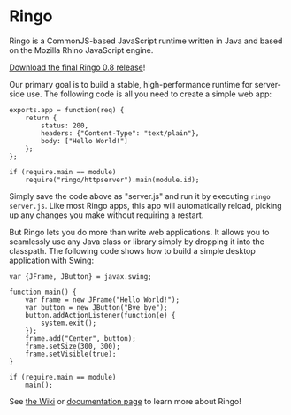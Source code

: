# Ringo

Ringo is a CommonJS-based JavaScript runtime written in Java and based on the Mozilla Rhino
JavaScript engine.

<span class="large">[Download the final Ringo 0.8 release](/downloads)!</span>

Our primary goal is to build a stable, high-performance runtime for server-side use.
The following code is all you need to create a simple web app:

    exports.app = function(req) {
        return {
            status: 200,
            headers: {"Content-Type": "text/plain"},
            body: ["Hello World!"]
        };
    };

    if (require.main == module)
        require("ringo/httpserver").main(module.id);

Simply save the code above as "server.js" and run it by executing `ringo server.js`.
Like most Ringo apps, this app will automatically reload, picking up any changes you make
without requiring a restart.

But Ringo lets you do more than write web applications. It allows you to
seamlessly use any Java class or library simply by dropping it into the classpath.
The following code shows how to build a simple desktop application with Swing:

    var {JFrame, JButton} = javax.swing;

    function main() {
        var frame = new JFrame("Hello World!");
        var button = new JButton("Bye bye");
        button.addActionListener(function(e) {
            system.exit();
        });
        frame.add("Center", button);
        frame.setSize(300, 300);
        frame.setVisible(true);
    }

    if (require.main == module)
        main();

See [the Wiki](/wiki) or [documentation page](/documentation) to learn
more about Ringo!
